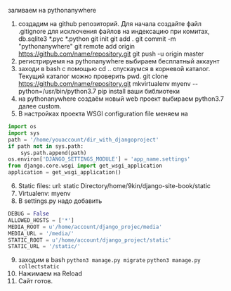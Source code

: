 заливаем на pythonanywhere
1. создадим на github репозиторий.
Для начала создайте файл .gitignore для исключения файлов на индексацию при комитах, 
db.sqlite3
*.pyc
*.python
    git init
    git add .
    git commit -m "pythonanywhere"
    git remote add origin  https://github.com/name/repository.git
    git push -u origin master
2. регистрируемя на pythonanywhere выбираем бесплатный аккаунт
3. заходи в bash с помощью cd .. спускаумся в корневой каталог.
Текущий каталог можно проверить pwd.
git clone https://github.com/name/repository.git
mkvirtualenv myenv --python=/usr/bin/python3.7
pip install ваши библиотеки
4.  на pythonanywhere создаём новый web проект выбираем python3.7
далее custom.
5. В настройках проекта WSGI configuration file меняем на 
```python
import os
import sys
path = '/home/youaccount/dir_with_djangoproject'
if path not in sys.path:
    sys.path.append(path)
os.environ['DJANGO_SETTINGS_MODULE'] = 'app_name.settings'
from django.core.wsgi import get_wsgi_application
application = get_wsgi_application()
```
6. Static files:
url: static
Directory/home/9kin/django-site-book/static
7. Virtualenv: myenv
8. В settings.py надо добавить 
```python
DEBUG = False
ALLOWED_HOSTS = ['*']
MEDIA_ROOT = u'/home/account/django_projec/media'
MEDIA_URL = '/media/'
STATIC_ROOT = u'/home/account/django_project/static'
STATIC_URL = '/static/'
```
9. заходим в bash
`python3 manage.py migrate`
`python3 manage.py collectstatic`
10. Нажимаем на Reload
11. Сайт готов.
